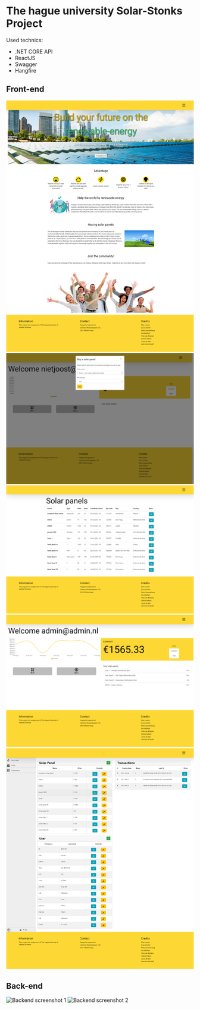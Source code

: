 # The hague university Solar-Stonks Project

Used technics:
* .NET CORE API
* ReactJS
* Swagger
* Hangfire

## Front-end
![Website screenshot 1](https://github.com/nietjoost/The-hague-university-Solar-Stonks-Project-Public/blob/main/Screenshots/Website-1.png)
![Website screenshot 2](https://github.com/nietjoost/The-hague-university-Solar-Stonks-Project-Public/blob/main/Screenshots/Website-2.png)
![Website screenshot 3](https://github.com/nietjoost/The-hague-university-Solar-Stonks-Project-Public/blob/main/Screenshots/Website-3.png)
![Website screenshot 4](https://github.com/nietjoost/The-hague-university-Solar-Stonks-Project-Public/blob/main/Screenshots/Website-4.png)
![Website screenshot 5](https://github.com/nietjoost/The-hague-university-Solar-Stonks-Project-Public/blob/main/Screenshots/Website-5.png)

## Back-end
![Backend screenshot 1](https://github.com/nietjoost/The-hague-university-Solar-Stonks-Project/blob/main/Screenshots/Backend-1.png)
![Backend screenshot 2](https://github.com/nietjoost/The-hague-university-Solar-Stonks-Project/blob/main/Screenshots/Backend-1.png)
